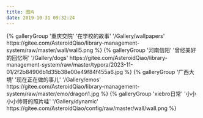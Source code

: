 ```yaml
---
title: 图片
date: 2019-10-31 09:32:24
---
```


<div class="gallery-group-main">
{% galleryGroup '重庆交院' '在学校的故事' '/Gallery/wallpapers' https://gitee.com/AsteroidQiao/library-management-system/raw/master/wall/wall5.png %}
{% galleryGroup '河南信阳' '曾经美好的回忆啊' '/Gallery/dogs' https://gitee.com/AsteroidQiao/library-management-system/raw/master/typora/2023-11-01/2f2b84906b1d35b38e00e49f84f455a6.jpg %}
{% galleryGroup '广西大境' '现在正在做的事儿' '/Gallery/emos' https://gitee.com/AsteroidQiao/library-management-system/raw/master/emo/dragon1.jpg %}
{% galleryGroup 'xiebro日常' '小小小小帅哥的照片哇' '/Gallery/dynamic' https://gitee.com/AsteroidQiao/config/raw/master/wall/wall.png %}
</div>
